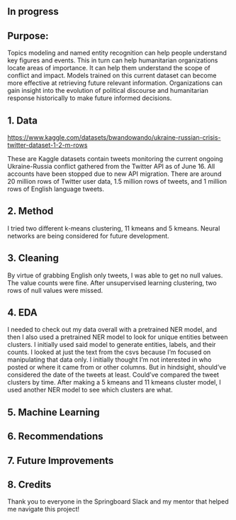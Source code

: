 ## In progress

## Purpose:
Topics modeling and named entity recognition can help people understand key figures and events. This in turn can help humanitarian organizations locate areas of importance. It can help them understand the scope of conflict and impact. Models trained on this current dataset can become more effective at retrieving future relevant information. Organizations can gain insight into the evolution of political discourse and humanitarian response historically to make future informed decisions.


## 1.	Data
https://www.kaggle.com/datasets/bwandowando/ukraine-russian-crisis-twitter-dataset-1-2-m-rows

These are Kaggle datasets contain tweets monitoring the current ongoing Ukraine-Russia conflict gathered from the Twitter API as of June 16. All accounts have been stopped due to new API migration. 
There are around 20 million rows of Twitter user data, 1.5 million rows of tweets, and 1 million rows of English language tweets.

## 2.	Method
I tried two different k-means clustering, 11 kmeans and 5 kmeans. Neural networks are being considered for future development.

## 3.	Cleaning
By virtue of grabbing English only tweets, I was able to get no null values. The value counts were fine. After unsupervised learning clustering, two rows of null values were missed.

## 4.	EDA
I needed to check out my data overall with a pretrained NER model, and then I also used a pretrained NER model to look for unique entities between clusters.
I initially used said model to generate entities, labels, and their counts.
I looked at just the text from the csvs because I’m focused on manipulating that data only. I initially thought I’m not interested in who posted or where it came from or other columns. But in hindsight, should’ve considered the date of the tweets at least. Could’ve compared the tweet clusters by time.
After making a 5 kmeans and 11 kmeans cluster model, I used another NER model to see which clusters are what.

## 5.	Machine Learning

## 6.	Recommendations

## 7.	Future Improvements

## 8.	Credits

Thank you to everyone in the Springboard Slack and my mentor that helped me navigate this project!
